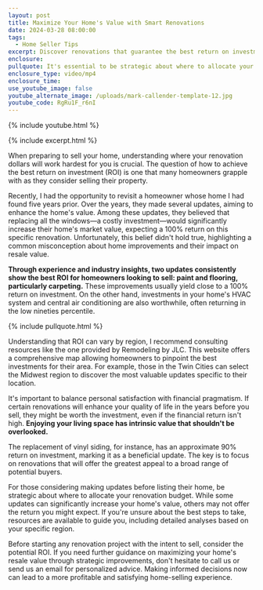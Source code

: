 ```yaml
---
layout: post
title: Maximize Your Home's Value with Smart Renovations
date: 2024-03-28 08:00:00
tags:
  - Home Seller Tips
excerpt: Discover renovations that guarantee the best return on investment.
enclosure:
pullquote: It's essential to be strategic about where to allocate your renovation budget.
enclosure_type: video/mp4
enclosure_time:
use_youtube_image: false
youtube_alternate_image: /uploads/mark-callender-template-12.jpg
youtube_code: RgRu1F_r6nI
---
```

{% include youtube.html %}

{% include excerpt.html %}

When preparing to sell your home, understanding where your renovation dollars will work hardest for you is crucial. The question of how to achieve the best return on investment (ROI) is one that many homeowners grapple with as they consider selling their property.

Recently, I had the opportunity to revisit a homeowner whose home I had found five years prior. Over the years, they made several updates, aiming to enhance the home's value. Among these updates, they believed that replacing all the windows—a costly investment—would significantly increase their home's market value, expecting a 100% return on this specific renovation. Unfortunately, this belief didn't hold true, highlighting a common misconception about home improvements and their impact on resale value.

**Through experience and industry insights, two updates consistently show the best ROI for homeowners looking to sell: paint and flooring, particularly carpeting.** These improvements usually yield close to a 100% return on investment. On the other hand, investments in your home's HVAC system and central air conditioning are also worthwhile, often returning in the low nineties percentile.

{% include pullquote.html %}

Understanding that ROI can vary by region, I recommend consulting resources like the one provided by Remodeling by JLC. This website offers a comprehensive map allowing homeowners to pinpoint the best investments for their area. For example, those in the Twin Cities can select the Midwest region to discover the most valuable updates specific to their location.

It's important to balance personal satisfaction with financial pragmatism. If certain renovations will enhance your quality of life in the years before you sell, they might be worth the investment, even if the financial return isn't high. **Enjoying your living space has intrinsic value that shouldn't be overlooked.**

The replacement of vinyl siding, for instance, has an approximate 90% return on investment, marking it as a beneficial update. The key is to focus on renovations that will offer the greatest appeal to a broad range of potential buyers.

For those considering making updates before listing their home, be strategic about where to allocate your renovation budget. While some updates can significantly increase your home's value, others may not offer the return you might expect. If you're unsure about the best steps to take, resources are available to guide you, including detailed analyses based on your specific region.

Before starting any renovation project with the intent to sell, consider the potential ROI. If you need further guidance on maximizing your home's resale value through strategic improvements, don't hesitate to call us or send us an email for personalized advice. Making informed decisions now can lead to a more profitable and satisfying home-selling experience.